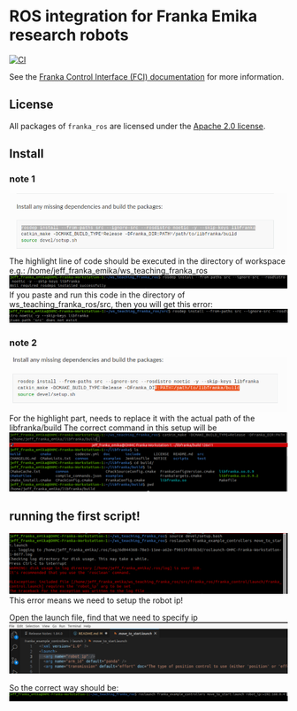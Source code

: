 # ROS integration for Franka Emika research robots

[![CI](https://github.com/frankaemika/franka_ros/actions/workflows/ci.yml/badge.svg)](https://github.com/frankaemika/franka_ros/actions/workflows/ci.yml)


See the [Franka Control Interface (FCI) documentation][fci-docs] for more information.

## License

All packages of `franka_ros` are licensed under the [Apache 2.0 license][apache-2.0].

[apache-2.0]: https://www.apache.org/licenses/LICENSE-2.0.html
[fci-docs]: https://frankaemika.github.io/docs

## Install
### note 1
![Alt text](image.png)
The highlight line of code should be executed in the directory of workspace e.g.:
/home/jeff_franka_emika/ws_teaching_franka_ros
![Alt text](image-2.png)
If you paste and run this code in the directory of ws_teaching_franka_ros/src, then you will get this error:
![Alt text](image-1.png)

### note 2
![Alt text](image-3.png)
For the highlight part, needs to replace it with the actual path of the libfranka/build
The correct command in this setup will be 
![Alt text](image-4.png)


## running the first script!
![Alt text](image-5.png)
This error means we need to setup the robot ip!

Open the launch file, find that we need to specify ip
![Alt text](image-7.png)

So the correct way should be:
![Alt text](image-8.png)

